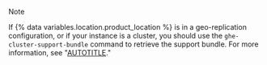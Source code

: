 > [!NOTE]
> If {% data variables.location.product_location %} is in a geo-replication configuration, or if your instance is a cluster, you should use the `ghe-cluster-support-bundle` command to retrieve the support bundle. For more information, see "[AUTOTITLE](/admin/configuration/configuring-your-enterprise/command-line-utilities#ghe-cluster-support-bundle)."

